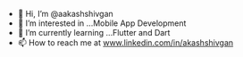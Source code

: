- 👋 Hi, I’m @aakashshivgan
- 👀 I’m interested in ...Mobile App Development
- 🌱 I’m currently learning ...Flutter and Dart
- 📫 How to reach me at www.linkedin.com/in/akashshivgan

<!---
aakashshivgan/aakashshivgan is a ✨ special ✨ repository because its `README.md` (this file) appears on your GitHub profile.
You can click the Preview link to take a look at your changes.
--->
